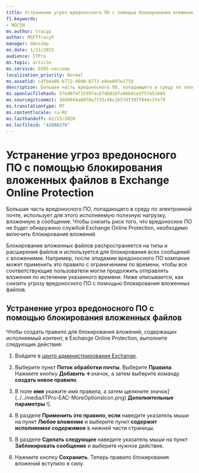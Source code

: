 ```yaml
---
title: Устранение угроз вредоносного ПО с помощью блокирования вложенных файлов в Exchange Online Protection
f1.keywords:
- NOCSH
ms.author: tracyp
author: MSFTTracyP
manager: dansimp
ms.date: 1/21/2015
audience: ITPro
ms.topic: article
ms.service: O365-seccomp
localization_priority: Normal
ms.assetid: c4fb4a86-b772-49d0-8773-e8ee897e175d
description: Большая часть вредоносного ПО, попадающего в среду по электронной почте, использует для этого исполняемую полезную нагрузку, вложенную в сообщение. Чтобы снизить риск того, что вредоносное ПО не будет обнаружено службой Exchange Online Protection, необходимо включить блокирование вложений.
ms.openlocfilehash: 57ed0f4f15997ac67db010fa96b4ce5f57a51604
ms.sourcegitcommit: 3dd9944a6070a7f35c4bc2b57df397f844c3fe79
ms.translationtype: MT
ms.contentlocale: ru-RU
ms.lasthandoff: 02/15/2020
ms.locfileid: "42088278"
---
```

# <a name="reducing-malware-threats-through-file-attachment-blocking-in-exchange-online-protection"></a>Устранение угроз вредоносного ПО с помощью блокирования вложенных файлов в Exchange Online Protection

Большая часть вредоносного ПО, попадающего в среду по электронной почте, использует для этого исполняемую полезную нагрузку, вложенную в сообщение. Чтобы снизить риск того, что вредоносное ПО не будет обнаружено службой Exchange Online Protection, необходимо включить блокирование вложений.

Блокирование вложенных файлов распространяется на типы и расширения файлов и используется для блокирования всех сообщений с вложениями. Например, после эпидемии вредоносного ПО компания может применить это правило с ограничением по времени, чтобы все соответствующие пользователи могли продолжить отправлять вложения по истечении указанного времени. Ниже описывается, как снизить угрозу вредоносного ПО с помощью блокирования вложенных файлов.

## <a name="reducing-malware-threats-through-file-attachment-blocking"></a>Устранение угроз вредоносного ПО с помощью блокирования вложенных файлов

Чтобы создать правило для блокирования вложений, содержащих исполняемый контент, в Exchange Online Protection, выполните следующие действия:

1. Войдите в [центр администрирования Exchange](exchange-admin-center-in-exchange-online-protection-eop.md).

2. Выберите пункт **Поток обработки почты**. Выберите **Правила**. Нажмите кнопку **Добавить** ![новый](../../media/ITPro-EAC-AddIcon.png)значок, а затем выберите команду **создать новое правило**.

3. В поле **имя** укажите имя правила, а затем щелкните значок](../../media/ITPro-EAC-MoreOptionsIcon.png) **Дополнительные параметры** ![.

4. В разделе **Применить это правило, если** наведите указатель мыши на пункт **Любое вложение** и выберите пункт **содержит исполняемое содержимое** в нижней части страницы.

5. В разделе **Сделать следующее** наведите указатель мыши на пункт **Заблокировать сообщение** и выберите нужное действие.

6. Нажмите кнопку **Сохранить**. Теперь правило блокирования вложений вступило в силу.
